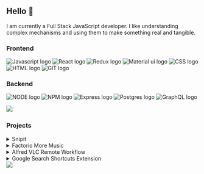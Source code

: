 ## Hello 👋

I am currently a Full Stack JavaScript developer. I like understanding complex mechanisms and using them to make something real and tangible. 

### Frontend
<p>
  <img src="https://user-images.githubusercontent.com/31222514/149812547-405716a0-b974-4da4-b749-f2b4a8adc1d8.png" width="8%" alt="Javascript logo">
  <img src="https://user-images.githubusercontent.com/31222514/149813755-3f74a208-1e4c-4d81-b848-1d4f1a18b969.png" width="8%" alt="React logo">
  <img src="https://user-images.githubusercontent.com/31222514/160580699-d782fd3f-4e09-4d92-895c-d9867302e145.svg" width="8%" alt="Redux logo">
  <img src="https://cdn.jsdelivr.net/gh/devicons/devicon/icons/materialui/materialui-original.svg" width="8%" alt="Material ui logo"/> 
  <img src="https://user-images.githubusercontent.com/31222514/149813532-e214a55c-9b91-4b71-bb17-0dcf18903f7a.png" width="8%" alt="CSS logo">
  <img src="https://user-images.githubusercontent.com/31222514/149814154-3de042e2-bccf-4f0e-8d0e-98a2dbcae7c0.png" width="8%" alt="HTML logo">
  <img src="https://user-images.githubusercontent.com/31222514/149814004-a3a2bf91-a257-4d1c-bdff-e1079a524359.png" width="8%" alt="GIT logo">
</p>

### Backend
<p>
  <img src="https://user-images.githubusercontent.com/31222514/149943049-95f0909a-9c2b-4fae-bd04-647d531dd10d.png" width="8%" alt="NODE logo">
  <img src="https://cdn.jsdelivr.net/gh/devicons/devicon/icons/npm/npm-original-wordmark.svg" width="8%" alt="NPM logo" />
  <img src="https://cdn.jsdelivr.net/gh/devicons/devicon/icons/express/express-original.svg" width="8%" alt="Express logo"/>
  <img src="https://user-images.githubusercontent.com/31222514/155521312-96e008ba-1d5e-409f-aaec-ca229ca275c6.jpeg" width="8%" alt="Postgres logo"> 
  <img src="https://cdn.jsdelivr.net/gh/devicons/devicon/icons/graphql/graphql-plain.svg" width="8%" alt="GraphQL logo"/>
</p>


<img src="https://github-readme-stats.vercel.app/api/top-langs/?username=churris-x&layout=compact"/>

### Projects
<details close>
  <summary>Snipit</summary>

  A tool for myself to keep track of small code snippets I use a lot, here is the code for the [frontend](https://github.com/churris-x/snippet-board-client) and [backend](https://github.com/churris-x/snippet-board-server) and here is the [deployed website](https://snipits.netlify.app).

<img width="780" alt="App screenshot" src="https://user-images.githubusercontent.com/47779588/180289364-66933af0-a18c-470f-8b00-89194ed50280.png">

</details>

<details close>
  <summary>Factorio More Music</summary>

  A small mod for the game [Factorio](https://www.factorio.com/). Written in Lua. Understanding the documentation and using the correct API's was very tricky, but quite fun. I have not delved deep into what is possible to do with mods, but would be very interested in trying it out.

  Here is the link to [the repository](https://github.com/churris-x/factorio-more-music)

</details>

<details close>
  <summary>Alfred VLC Remote Workflow</summary>

  This is an add-on to the very popular Alfred Mac App, which adds a command palette with many extended features, such as your own personal workflows. This is actually a continuation of an old workflow that stopped being developed. Saddly, it did not have some features I really would have liked, so I ended up continuing and making my own modifications.


  This was a very fun project, and understanding how to correctly pick up and continue a GPL v3 project was quite challenging.

  Here is the link to [the repository](https://github.com/churris-x/alfred-vlc-remote)  


<img width="780" alt="Workflow screenshot" src="https://raw.githubusercontent.com/churris-x/alfred-vlc-remote/f15853be5d76e70bf347a1e8b8281f562c8f85c0/images/screenshot_basic.png">  

</details>

<details close>
  <summary>Google Search Shortcuts Extension</summary>

  Another open source project that I wanted to make my own version of. Besides doing minor UI tweaks, the main thing I learned was how to publish things on the chrome and firefox stores, both quite different.

<img width="780" alt="Workflow screenshot" src="https://raw.githubusercontent.com/churris-x/google-search-shortcuts/refs/heads/master/img/Chrome-store-screenshot.jpg">

</details>

<!--
https://github-readme-stats.vercel.app/api/top-langs/?username=churris-x&layout=compact
https://github-readme-stats.vercel.app/api?username=churris-x&show_icons=true&theme=monokai&count_private=true
-->

<!--

find icons here: https://devicon.dev/
find labels here : https://github.com/Ileriayo/markdown-badges
-->

<img width="0" src="https://user-images.githubusercontent.com/47779588/168110364-d8448d11-b208-43b1-bd9f-a16cb3eeaa1d.png">
